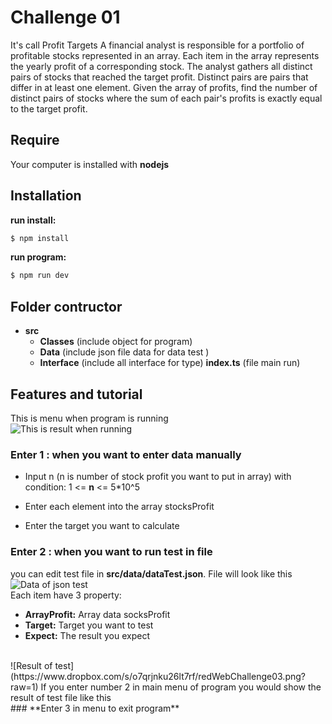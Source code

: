# Challenge 01
It's call Profit Targets
A financial analyst is responsible for a portfolio of profitable stocks represented in an array. Each
item in the array represents the yearly profit of a corresponding stock. The analyst gathers all
distinct pairs of stocks that reached the target profit. Distinct pairs are pairs that differ in at least
one element. Given the array of profits, find the number of distinct pairs of stocks where the sum of each pair's profits is exactly equal to the target profit.
## Require

Your computer is installed with **nodejs**

## Installation
**run install:** 
```bash
$ npm install
```
**run program:**
```bash
$ npm run dev
```
## Folder contructor

 - **src**
	 - **Classes** (include object for program)
	 - **Data** (include json file data for data test )
	 - **Interface** (include all interface for type)
	 **index.ts** (file main run)

## Features and tutorial
This is menu when program is running
<br>
![This is result when running](https://www.dropbox.com/s/hadd495ili3vuea/redWebChallenge01.png?raw=1)
<br>
### **Enter 1 : when you want to enter data manually**

 - Input n (n is number of stock profit you  want to put in array) with condition: 
	1 <= **n** <= 5*10^5
	
 - Enter each element into the array stocksProfit
 - Enter the target you want to calculate

### **Enter 2 : when you want to run test in file**
you can edit test file in **src/data/dataTest.json**. File will look like this
<br>
![Data of json test](https://www.dropbox.com/s/ppmh9jlypsp4gn9/redWebChallenge02.png?raw=1)
<br>
Each item have 3 property: 

 - **ArrayProfit:** Array data socksProfit 
 - **Target:** Target you want to test
 - **Expect:** The result you expect
<br>
![Result of test](https://www.dropbox.com/s/o7qrjnku26lt7rf/redWebChallenge03.png?raw=1)
If you enter number 2 in main menu of program you would show the result of test file like this
<br>
### **Enter 3 in menu to exit program**
